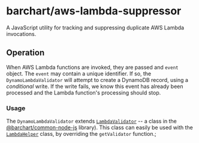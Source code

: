 # barchart/aws-lambda-suppressor

A JavaScript utility for tracking and suppressing duplicate AWS Lambda invocations.

## Operation

When AWS Lambda functions are invoked, they are passed and `event` object. The ```event``` may contain a unique identifier. If so, the ```DynamoLambdaValidator``` will attempt to create a DynamoDB record, using a _conditional_ write. If the write fails, we know this event has already been processed and the Lambda function's processing should stop.

### Usage

The ```DynamoLambdaValidator``` extends [```LambdaValidator```](https://github.com/barchart/barchart-common-node-js/blob/master/aws/lambda/LambdaValidator.js) -- a class in the [@barchart/common-node-js](https://github.com/barchart/common-node-js) library). This class can easily be used with the [```LambdaHelper```](https://github.com/barchart/common-node-js/blob/master/aws/lambda/LambdaHelper.js) class, by overriding the ```getValidator``` function.;
